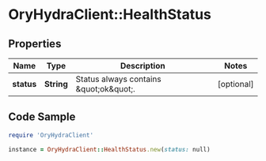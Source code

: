 # OryHydraClient::HealthStatus

## Properties

Name | Type | Description | Notes
------------ | ------------- | ------------- | -------------
**status** | **String** | Status always contains \&quot;ok\&quot;. | [optional] 

## Code Sample

```ruby
require 'OryHydraClient'

instance = OryHydraClient::HealthStatus.new(status: null)
```


